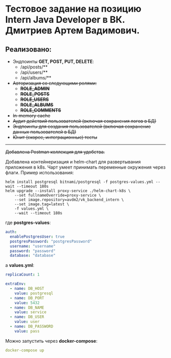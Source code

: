 # Тестовое задание на позицию Intern Java Developer в ВК. Дмитриев Артем Вадимович.

## Реализовано:
- Эндпоинты **GET, POST, PUT, DELETE**:
    - /api/posts/**
    - /api/users/**
    - /api/albums/**
- ~~Авторизация со следующими ролями:~~
  - ~~**ROLE_ADMIN**~~
  - ~~**ROLE_POSTS**~~
  - ~~**ROLE_USERS**~~
  - ~~**ROLE_ALBUMS**~~
  - ~~**ROLE_COMMENTS**~~
- ~~In-memory cache~~
- ~~Аудит действий пользователей (включая сохранения логов в БД)~~
- ~~Эндпоинты для создания пользователей (включая сохранение данных пользователей в БД)~~
- ~~Юнит (скорее, интеграционные) тесты~~

---

~~Добавлена Postman коллекция для удобства.~~ 

Добавлена контейнеризация и helm-chart для развертывания приложения в k8s. Чарт умеет принимать переменные окружения через флаги.
Пример использования:
```
helm install postgresql bitnami/postgresql -f postgres-values.yml --wait --timeout 180s
helm upgrade --install proxy-service ./helm-chart-k8s \
    --set fullnameOverride=proxy-service \
    --set image.repository=avdm2/vk_backend_intern \
    --set image.tag=latest \
    -f values.yml \
    --wait --timeout 180s
```
где **postgres-values**:
```yaml
auth:
  enablePostgresUser: true
  postgresPassword: "postgresPassword"
  username: "username"
  password: "password"
  database: "database"
```
а **values.yml**:
```yaml
replicaCount: 1

extraEnv:
  - name: DB_HOST
    value: postgresql
  - name: DB_PORT
    value: 5432
  - name: DB_NAME
    value: service
  - name: DB_USER
    value: user
  - name: DB_PASSWORD
    value: pass
```

Можно запустить через **docker-compose**:
```yaml
docker-compose up
```